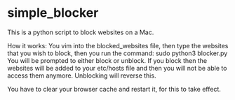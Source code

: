 # simple_blocker
This is a python script to block websites on a Mac. 

How it works: You vim into the blocked_websites file, then type the websites
that you wish to block, 
then you run the command: sudo python3 blocker.py
You will be prompted to either block or unblock. 
If you block then the websites will be added to your etc/hosts file and then you will not be able to access them anymore. Unblocking will reverse this. 

You have to clear your browser cache and restart it, for this to take effect. 
